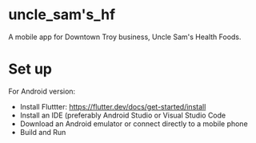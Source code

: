 # uncle_sam's_hf
A mobile app for Downtown Troy business, Uncle Sam's Health Foods.

# Set up
For Android version:
  - Install Fluttter: https://flutter.dev/docs/get-started/install
  - Install an IDE (preferably Android Studio or Visual Studio Code
  - Download an Android emulator or connect directly to a mobile phone
  - Build and Run
